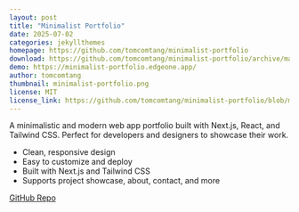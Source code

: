 ```yaml
---
layout: post
title: "Minimalist Portfolio"
date: 2025-07-02
categories: jekyllthemes
homepage: https://github.com/tomcomtang/minimalist-portfolio
download: https://github.com/tomcomtang/minimalist-portfolio/archive/master.zip
demo: https://minimalist-portfolio.edgeone.app/
author: tomcomtang
thumbnail: minimalist-portfolio.png
license: MIT
license_link: https://github.com/tomcomtang/minimalist-portfolio/blob/master/LICENSE
---
```


A minimalistic and modern web app portfolio built with Next.js, React, and Tailwind CSS. Perfect for developers and designers to showcase their work.

- Clean, responsive design
- Easy to customize and deploy
- Built with Next.js and Tailwind CSS
- Supports project showcase, about, contact, and more

[GitHub Repo](https://github.com/tomcomtang/minimalist-portfolio)
